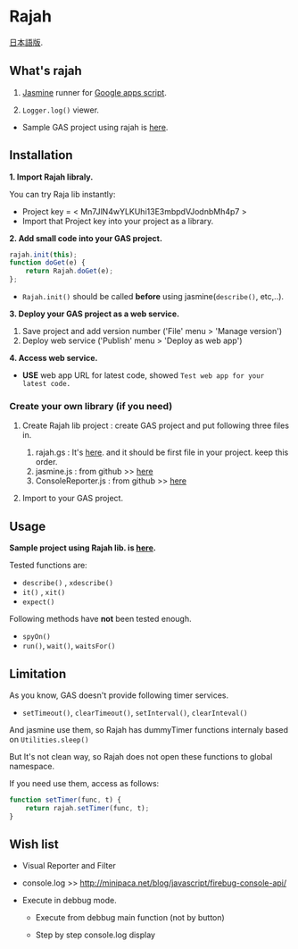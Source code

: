 # Rajah

[日本語版](https://github.com/tyskdm/rajah/wiki).


## What's rajah

1. [Jasmine](https://github.com/pivotal/jasmine/wiki) runner for [Google apps script](https://developers.google.com/apps-script/).

2. `Logger.log()` viewer.

- Sample GAS project using rajah is [here](https://script.google.com/d/1D6qmc_sIehOP-p6__Z29uSQTbGYrcTF0wXIwWgsD2Hba8Onjf6EWrRym/edit).

## Installation

**1. Import Rajah libraly.**

You can try Raja lib instantly:
- Project key = < Mn7JlN4wYLKUhi13E3mbpdVJodnbMh4p7 >
- Import that Project key into your project as a library.


**2. Add small code into your GAS project.**

```js
rajah.init(this);
function doGet(e) {
    return Rajah.doGet(e);
};
```

- `Rajah.init()` should be called **before** using jasmine(`describe()`, etc,..). 

**3. Deploy your GAS project as a web service.**

1. Save project and add version number ('File' menu > 'Manage version')
2. Deploy web service ('Publish' menu > 'Deploy as web app')

**4. Access web service.**

- **USE** web app URL for latest code, showed `Test web app for your latest code.`


### Create your own library (if you need)

1. Create Rajah lib project : create GAS project and put following three files in.
    1. rajah.gs : It's [here](https://github.com/tyskdm/rajah/blob/master/gs/rajah.gs). and it should be first file in your project. keep this order.
    2. jasmine.js : from github >> [here](https://github.com/pivotal/jasmine/blob/master/lib/jasmine-core/jasmine.js)
    3. ConsoleReporter.js : from github >> [here](https://github.com/pivotal/jasmine/blob/master/src/console/ConsoleReporter.js)

2. Import to your GAS project.


## Usage

**Sample project using Rajah lib. is [here](https://script.google.com/d/1D6qmc_sIehOP-p6__Z29uSQTbGYrcTF0wXIwWgsD2Hba8Onjf6EWrRym/edit).**


Tested functions are:

- `describe()` , `xdescribe()`
- `it()` , `xit()`
- `expect()`

Following methods have **not** been tested enough.

- `spyOn()`
- `run()`, `wait()`, `waitsFor()`


## Limitation

As you know, GAS doesn't provide following timer services.

- `setTimeout()`, `clearTimeout()`, `setInterval()`, `clearInteval()`

And jasmine use them, so Rajah has dummyTimer functions internaly based on `Utilities.sleep()`

But It's not clean way, so Rajah does not open these functions to global namespace.

If you need use them, access as follows:

````js
function setTimer(func, t) {
    return rajah.setTimer(func, t);
}
````


## Wish list

- Visual Reporter and Filter

- console.log >> http://minipaca.net/blog/javascript/firebug-console-api/

- Execute in debbug mode.

    - Execute from debbug main function (not by button)

    - Step by step console.log display


